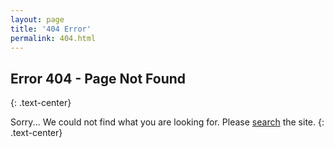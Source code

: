 ```yaml
---
layout: page
title: '404 Error'
permalink: 404.html
---
```


## Error 404 - Page Not Found
{: .text-center}

Sorry... We could not find what you are looking for. Please <a href="{{site.baseurl}}/search">search</a> the site.
{: .text-center}